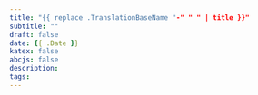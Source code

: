 ```yaml
---
title: "{{ replace .TranslationBaseName "-" " " | title }}"
subtitle: ""
draft: false
date: {{ .Date }}
katex: false
abcjs: false
description:
tags:
---
```


